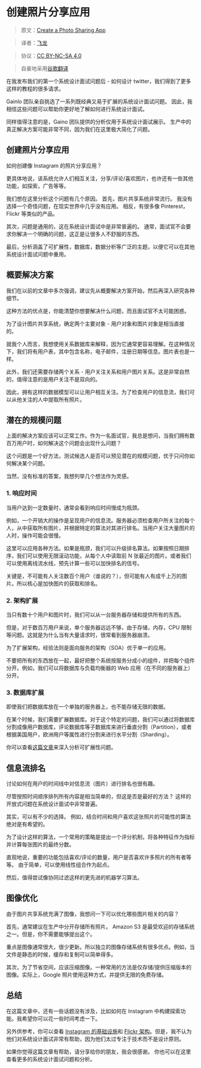 # 创建照片分享应用

> 原文：[Create a Photo Sharing App](http://blog.gainlo.co/index.php/2016/03/01/system-design-interview-question-create-a-photo-sharing-app/)

> 译者：[飞龙](https://github.com/wizardforcel)

> 协议：[CC BY-NC-SA 4.0](http://creativecommons.org/licenses/by-nc-sa/4.0/)

> 自豪地采用[谷歌翻译](https://translate.google.cn/)

在我发布我们的第一个系统设计面试问题后 - 如何设计 twitter，我们得到了更多这样的教程的很多请求。

Gainlo 团队亲自挑选了一系列既经典又易于扩展的系统设计面试问题。 因此，我相信这些问题可以帮助你更好地了解如何进行系统设计面试。

同样值得注意的是，Gaino 团队提供的分析仅用于系统设计面试展示。 生产中的真正解决方案可能非常不同，因为我们在这里极大简化了问题。

## 创建照片分享应用

如何创建像 Instagram 的照片分享应用？

更具体地说，该系统允许人们相互关注，分享/评论/喜欢图片，也许还有一些其他功能，如探索，广告等等。

我们想在这里分析这个问题有几个原因。 首先，图片共享系统非常流行。 我没有选择一个奇怪问题，在现实世界中几乎没有应用。 相反，有很多像 Pinterest，Flickr 等类似的产品。

其次，问题是通用的，这在系统设计面试中是非常普遍的。 通常，面试官不会要求你解决一个明确的问题，这正是让很多人不舒服的东西。

最后，分析涵盖了可扩展性，数据库，数据分析等广泛的主题，以便它可以在其他系统设计面试问题中重用。

## 概要解决方案

我们在以前的文章中多次强调，建议先从概要解决方案开始，然后再深入研究各种细节。

这种方法的优点是，你能清楚你想要解决什么问题，而且面试官不太可能困惑。

为了设计图片共享系统，确定两个主要对象 - 用户对象和图片对象是相当直接的。

就我个人而言，我想使用关系数据库来解释，因为它通常更容易理解。在这种情况下，我们将有用户表，其中包含名称，电子邮件，注册日期等信息。图片表也是一样。

此外，我们还需要存储两个关系 - 用户关注关系和用户图片关系。这是非常自然的，值得注意的是用户关注不是双向的。

因此，拥有这样的数据模型可以让用户相互关注。为了检查用户的信息流，我们可以从他关注的人中提取所有照片。

## 潜在的规模问题

上面的解决方案应该可以正常工作。作为一名面试官，我总是想问，当我们拥有数百万用户时，如何解决这个问题会出现什么问题？

这个问题是一个好方法，测试候选人是否可以预见潜在的规模问题，优于只问你如何解决某个问题。

当然，没有标准的答案，我想列举几个想法作为灵感。

### 1. 响应时间

当用户达到一定数量时，通常会看到响应时间慢成为瓶颈。

例如，一个开销大的操作是呈现用户的信息流。服务器必须检查用户所关注的每个人，从中获取所有图片，并根据特定的算法对其进行排名。当用户关注​​大量图片的人时，操作可能会很慢。

这里可以应用各种方法。如果是瓶颈，我们可以升级排名算法。如果按照日期排序，我们可以使用无限滚动功能，从每个人中读取前 N 张最近的图片。或者我们可以使用离线流水线，预先计算一些可以加快排名的信号。

关键是，不可能有人关注数百个用户（谁说的？），但可能有人有成千上万的图片。所以核心是加快图片的获取和排名。

### 2. 架构扩展

当只有数十个用户和图片时，我们可以从一台服务器存储和提供所有的东西。

但是，对于数百万用户来说，单个服务器远远不够，由于存储，内存，CPU 限制等问题。这就是为什么当有大量请求时，很常看到服务器崩溃。

为了扩展架构，经验法则是面向服务的架构（SOA）优于单一的应用。

不要把所有的东西放在一起，最好把整个系统按服务分成小的组件，并把每个组件分开。例如，我们可以将数据库与负载均衡器的 Web 应用（在不同的服务器上）分开。

### 3. 数据库扩展

即使我们把数据库放在一个单独的服务器上，也不能存储无限的数据。

在某个时候，我们需要扩展数据库。对于这个特定的问题，我们可以通过将数据库分割成像用户数据库，评论数据库等子数据库来进行垂直分割（Partition），或者根据美国用户，欧洲用户等属性进行分割来进行水平分割（Sharding）。

你可以查看[这篇文章](http://highscalability.com/blog/2014/5/12/4-architecture-issues-when-scaling-web-applications-bottlene.html)来深入分析可扩展性问题。

## 信息流排名

讨论如何在用户的时间线中对信息流（图片）进行排名也很有趣。

尽管按照时间顺序排列所有内容是相当简单的，但这是否是最好的方法？ 这样的开放式问题在系统设计面试中非常普遍。

其实，可以有不少的选择。 例如，结合时间和用户喜欢这张照片的可能性的算法绝对是有希望的。

为了设计这样的算法，一个常用的策略是提出一个评分机制，将各种特征作为指标并计算每张图片的最终分数。

直观地说，重要的功能包括喜欢/评论的数量，用户是否喜欢许多照片的所有者等等。 由于简单，可以使用线性组合作为起点。

然后，值得尝试像协同过滤这样的更先进的机器学习算法。

## 图像优化

由于图片共享系统充满了图像，我想问一下可以优化哪些图片相关的内容？

首先，通常建议在生产中分开存储所有照片。 Amazon S3 是最受欢迎的存储系统之一。但是，你不需要能够提出这个。

重点是图像通常很大，很少更新。所以独立的图像存储系统有很多优点。例如，当文件是静态的时候，缓存和复制可以简单得多。

其次，为了节省空间，应该压缩图像。一种常用的方法是仅存储/提供压缩版本的图像。实际上，Google 照片使用这种方式，并提供无限的免费存储。

## 总结

在这篇文章中，还有一些话题没有涉及，比如如何在 Instagram 中构建探索功能。我希望你可以花一些时间考虑一下。

另外供参考，你可以查看 [Instagram 的基础设施](http://highscalability.com/blog/2011/12/6/instagram-architecture-14-million-users-terabytes-of-photos.html)和 [Flickr 架构](http://highscalability.com/flickr-architecture)。但是，我不认为他们对系统设计面试非常有帮助，因为他们太过专注于技术而不是设计原则。

如果你觉得这篇文章有帮助，请分享给你的朋友，我会很感谢。 你也可以在这里查看更多的系统设计面试问题和分析。
